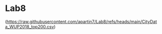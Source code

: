 # Lab8
(https://raw.githubusercontent.com/apartin7/Lab8/refs/heads/main/CityData_WUP2018_top200.csv)
